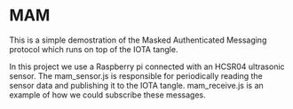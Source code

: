 # MAM
This is a simple demostration of the Masked Authenticated Messaging protocol which runs on top of the IOTA tangle.

In this project we use a Raspberry pi connected with an HCSR04 ultrasonic sensor. The mam_sensor.js is responsible for periodically reading the sensor data and publishing it to the IOTA tangle. mam_receive.js is an example of how we could subscribe these messages. 
